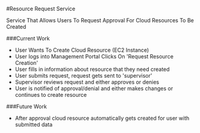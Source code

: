 #Resource Request Service

Service That Allows Users To Request Approval For Cloud Resources To Be Created


###Current Work

- User Wants To Create Cloud Resource (EC2 Instance)
- User logs into Management Portal Clicks On 'Request Resource Creation'
- User fills in information about resource that they need created
- User submits request, request gets sent to 'supervisor'
- Supervisor reviews request and either approves or denies
- User is notified of approval/denial and either makes changes or continues to create resource


###Future Work

- After approval cloud resource automatically gets created for user with submitted data
